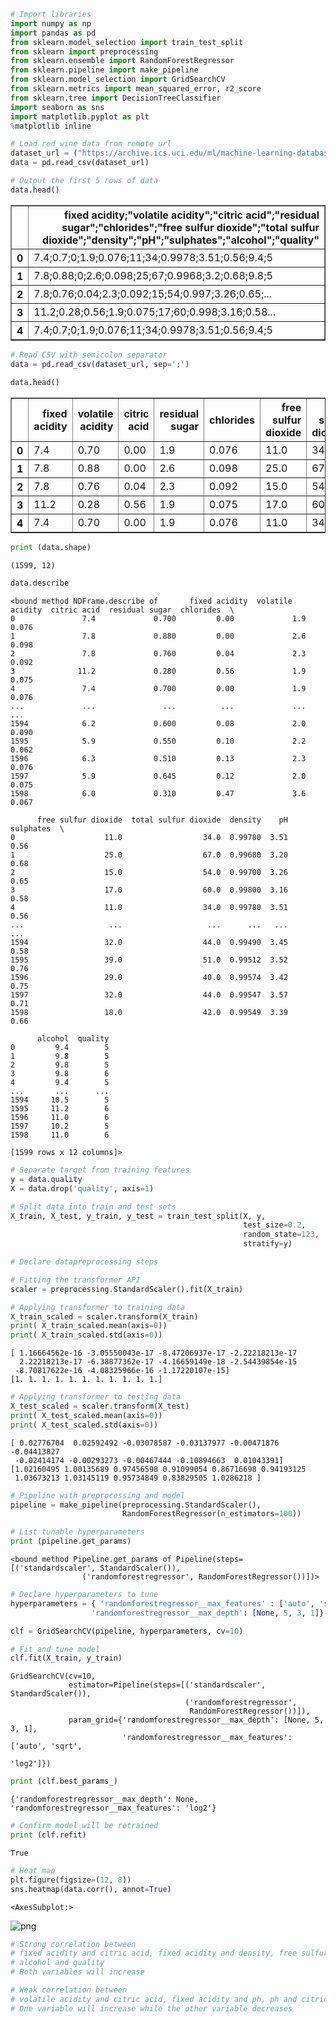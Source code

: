 ```python
# Import libraries
import numpy as np
import pandas as pd
from sklearn.model_selection import train_test_split   
from sklearn import preprocessing    
from sklearn.ensemble import RandomForestRegressor
from sklearn.pipeline import make_pipeline 
from sklearn.model_selection import GridSearchCV    
from sklearn.metrics import mean_squared_error, r2_score  
from sklearn.tree import DecisionTreeClassifier
import seaborn as sns
import matplotlib.pyplot as plt
%matplotlib inline
```


```python
# Load red wine data from remote url
dataset_url = ("https://archive.ics.uci.edu/ml/machine-learning-databases/wine-quality/winequality-red.csv")
data = pd.read_csv(dataset_url)
```


```python
# Output the first 5 rows of data
data.head()
```




<div>
<style scoped>
    .dataframe tbody tr th:only-of-type {
        vertical-align: middle;
    }

    .dataframe tbody tr th {
        vertical-align: top;
    }

    .dataframe thead th {
        text-align: right;
    }
</style>
<table border="1" class="dataframe">
  <thead>
    <tr style="text-align: right;">
      <th></th>
      <th>fixed acidity;"volatile acidity";"citric acid";"residual sugar";"chlorides";"free sulfur dioxide";"total sulfur dioxide";"density";"pH";"sulphates";"alcohol";"quality"</th>
    </tr>
  </thead>
  <tbody>
    <tr>
      <th>0</th>
      <td>7.4;0.7;0;1.9;0.076;11;34;0.9978;3.51;0.56;9.4;5</td>
    </tr>
    <tr>
      <th>1</th>
      <td>7.8;0.88;0;2.6;0.098;25;67;0.9968;3.2;0.68;9.8;5</td>
    </tr>
    <tr>
      <th>2</th>
      <td>7.8;0.76;0.04;2.3;0.092;15;54;0.997;3.26;0.65;...</td>
    </tr>
    <tr>
      <th>3</th>
      <td>11.2;0.28;0.56;1.9;0.075;17;60;0.998;3.16;0.58...</td>
    </tr>
    <tr>
      <th>4</th>
      <td>7.4;0.7;0;1.9;0.076;11;34;0.9978;3.51;0.56;9.4;5</td>
    </tr>
  </tbody>
</table>
</div>




```python
# Read CSV with semicolon separator
data = pd.read_csv(dataset_url, sep=';')
 
data.head()

```




<div>
<style scoped>
    .dataframe tbody tr th:only-of-type {
        vertical-align: middle;
    }

    .dataframe tbody tr th {
        vertical-align: top;
    }

    .dataframe thead th {
        text-align: right;
    }
</style>
<table border="1" class="dataframe">
  <thead>
    <tr style="text-align: right;">
      <th></th>
      <th>fixed acidity</th>
      <th>volatile acidity</th>
      <th>citric acid</th>
      <th>residual sugar</th>
      <th>chlorides</th>
      <th>free sulfur dioxide</th>
      <th>total sulfur dioxide</th>
      <th>density</th>
      <th>pH</th>
      <th>sulphates</th>
      <th>alcohol</th>
      <th>quality</th>
    </tr>
  </thead>
  <tbody>
    <tr>
      <th>0</th>
      <td>7.4</td>
      <td>0.70</td>
      <td>0.00</td>
      <td>1.9</td>
      <td>0.076</td>
      <td>11.0</td>
      <td>34.0</td>
      <td>0.9978</td>
      <td>3.51</td>
      <td>0.56</td>
      <td>9.4</td>
      <td>5</td>
    </tr>
    <tr>
      <th>1</th>
      <td>7.8</td>
      <td>0.88</td>
      <td>0.00</td>
      <td>2.6</td>
      <td>0.098</td>
      <td>25.0</td>
      <td>67.0</td>
      <td>0.9968</td>
      <td>3.20</td>
      <td>0.68</td>
      <td>9.8</td>
      <td>5</td>
    </tr>
    <tr>
      <th>2</th>
      <td>7.8</td>
      <td>0.76</td>
      <td>0.04</td>
      <td>2.3</td>
      <td>0.092</td>
      <td>15.0</td>
      <td>54.0</td>
      <td>0.9970</td>
      <td>3.26</td>
      <td>0.65</td>
      <td>9.8</td>
      <td>5</td>
    </tr>
    <tr>
      <th>3</th>
      <td>11.2</td>
      <td>0.28</td>
      <td>0.56</td>
      <td>1.9</td>
      <td>0.075</td>
      <td>17.0</td>
      <td>60.0</td>
      <td>0.9980</td>
      <td>3.16</td>
      <td>0.58</td>
      <td>9.8</td>
      <td>6</td>
    </tr>
    <tr>
      <th>4</th>
      <td>7.4</td>
      <td>0.70</td>
      <td>0.00</td>
      <td>1.9</td>
      <td>0.076</td>
      <td>11.0</td>
      <td>34.0</td>
      <td>0.9978</td>
      <td>3.51</td>
      <td>0.56</td>
      <td>9.4</td>
      <td>5</td>
    </tr>
  </tbody>
</table>
</div>




```python
print (data.shape)
```

    (1599, 12)



```python
data.describe
```




    <bound method NDFrame.describe of       fixed acidity  volatile acidity  citric acid  residual sugar  chlorides  \
    0               7.4             0.700         0.00             1.9      0.076   
    1               7.8             0.880         0.00             2.6      0.098   
    2               7.8             0.760         0.04             2.3      0.092   
    3              11.2             0.280         0.56             1.9      0.075   
    4               7.4             0.700         0.00             1.9      0.076   
    ...             ...               ...          ...             ...        ...   
    1594            6.2             0.600         0.08             2.0      0.090   
    1595            5.9             0.550         0.10             2.2      0.062   
    1596            6.3             0.510         0.13             2.3      0.076   
    1597            5.9             0.645         0.12             2.0      0.075   
    1598            6.0             0.310         0.47             3.6      0.067   
    
          free sulfur dioxide  total sulfur dioxide  density    pH  sulphates  \
    0                    11.0                  34.0  0.99780  3.51       0.56   
    1                    25.0                  67.0  0.99680  3.20       0.68   
    2                    15.0                  54.0  0.99700  3.26       0.65   
    3                    17.0                  60.0  0.99800  3.16       0.58   
    4                    11.0                  34.0  0.99780  3.51       0.56   
    ...                   ...                   ...      ...   ...        ...   
    1594                 32.0                  44.0  0.99490  3.45       0.58   
    1595                 39.0                  51.0  0.99512  3.52       0.76   
    1596                 29.0                  40.0  0.99574  3.42       0.75   
    1597                 32.0                  44.0  0.99547  3.57       0.71   
    1598                 18.0                  42.0  0.99549  3.39       0.66   
    
          alcohol  quality  
    0         9.4        5  
    1         9.8        5  
    2         9.8        5  
    3         9.8        6  
    4         9.4        5  
    ...       ...      ...  
    1594     10.5        5  
    1595     11.2        6  
    1596     11.0        6  
    1597     10.2        5  
    1598     11.0        6  
    
    [1599 rows x 12 columns]>




```python
# Separate target from training features
y = data.quality    
X = data.drop('quality', axis=1)
```


```python
# Split data into train and test sets
X_train, X_test, y_train, y_test = train_test_split(X, y, 
                                                    test_size=0.2, 
                                                    random_state=123, 
                                                    stratify=y)
```


```python
# Declare datapreprocessing steps
```


```python
# Fitting the transformer API
scaler = preprocessing.StandardScaler().fit(X_train) 
```


```python
# Applying transformer to training data
X_train_scaled = scaler.transform(X_train)
print( X_train_scaled.mean(axis=0))
print( X_train_scaled.std(axis=0))
```

    [ 1.16664562e-16 -3.05550043e-17 -8.47206937e-17 -2.22218213e-17
      2.22218213e-17 -6.38877362e-17 -4.16659149e-18 -2.54439854e-15
     -8.70817622e-16 -4.08325966e-16 -1.17220107e-15]
    [1. 1. 1. 1. 1. 1. 1. 1. 1. 1. 1.]



```python
# Applying transformer to testing data
X_test_scaled = scaler.transform(X_test)
print( X_test_scaled.mean(axis=0))
print( X_test_scaled.std(axis=0))
```

    [ 0.02776704  0.02592492 -0.03078587 -0.03137977 -0.00471876 -0.04413827
     -0.02414174 -0.00293273 -0.00467444 -0.10894663  0.01043391]
    [1.02160495 1.00135689 0.97456598 0.91099054 0.86716698 0.94193125
     1.03673213 1.03145119 0.95734849 0.83829505 1.0286218 ]



```python
# Pipeline with preprocessing and model
pipeline = make_pipeline(preprocessing.StandardScaler(), 
                         RandomForestRegressor(n_estimators=100))
```


```python
# List tunable hyperparameters
print (pipeline.get_params)


```

    <bound method Pipeline.get_params of Pipeline(steps=[('standardscaler', StandardScaler()),
                    ('randomforestregressor', RandomForestRegressor())])>



```python
# Declare hyperparameters to tune
hyperparameters = { 'randomforestregressor__max_features' : ['auto', 'sqrt', 'log2'],
                  'randomforestregressor__max_depth': [None, 5, 3, 1]}
```


```python
clf = GridSearchCV(pipeline, hyperparameters, cv=10)

```


```python
# Fit and tune model
clf.fit(X_train, y_train)
```




    GridSearchCV(cv=10,
                 estimator=Pipeline(steps=[('standardscaler', StandardScaler()),
                                           ('randomforestregressor',
                                            RandomForestRegressor())]),
                 param_grid={'randomforestregressor__max_depth': [None, 5, 3, 1],
                             'randomforestregressor__max_features': ['auto', 'sqrt',
                                                                     'log2']})




```python
print (clf.best_params_)

```

    {'randomforestregressor__max_depth': None, 'randomforestregressor__max_features': 'log2'}



```python
# Confirm model will be retrained
print (clf.refit)

```

    True



```python
# Heat map
plt.figure(figsize=(12, 8))
sns.heatmap(data.corr(), annot=True)

```




    <AxesSubplot:>




    
![png](output_19_1.png)
    



```python
# Strong correlation between
# fixed acidity and citric acid, fixed acidity and density, free sulfur dioxide and total sulfur dioxide,
# alcohol and quality
# Both variables will increase
```


```python
# Weak correlation between
# volatile acidity and citric acid, fixed acidity and ph, ph and citric acid
# One variable will increase while the other variable decreases
```
